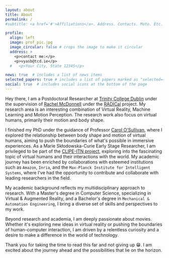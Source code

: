 ```yaml
---
layout: about
title: About
permalink: /
#subtitle: <a href='#'>Affiliations</a>. Address. Contacts. Moto. Etc.

profile:
  align: left
  image: prof_pic.jpg
  image_circular: false # crops the image to make it circular
  address: >
    <p>contact me:</p>
    <p>vyasb@tcd.ie</p>
  #   <p>Your City, State 12345</p>

news: true  # includes a list of news items
selected_papers: true # includes a list of papers marked as "selected={true}"
social: true  # includes social icons at the bottom of the page
---
```

Hey there, I am a Postdoctoral Researcher at [Trinity College Dublin](https://www.tcd.ie/) under the supervision of [Rachel McDonnell](https://www.scss.tcd.ie/rachel.mcdonnell/) under the [RADICal](https://www.scss.tcd.ie/Rachel.McDonnell/Radical.html) project. My research area is an interesting combination of Virtual Reality, Machine Learning and Motion Perception. The research work also focus on virtual humans, primarily their motion and body shape. 

I finished my PhD under the guidance of Professor [Carol O'Sullivan](https://www.tcd.ie/research/profiles/?profile=osullica), where I explored the relationship between body shape and motion of virtual humans, aiming to push the boundaries of what's possible in immersive experiences. As a Marie Skłodowska-Curie Early Stage Researcher, I am privileged to be part of the [CLIPE-ITN project](https://www.clipe-itn.eu/), exploring into the fascinating topic of virtual humans and their interactions with the world. My academic journey has been enriched by collaborations with esteemed institutions such as `Amazon`, `Inria`, and the `Max-Planck Institute for Intelligent Systems`, where I've had the opportunity to contribute and collaborate with leading researchers in the field.

My academic background reflects my multidisciplinary approach to research. With a Master's degree in Computer Science, specializing in Virtual & Augmented Reality, and a Bachelor's degree in `Mechanical & Automation Engineering`, I bring a diverse set of skills and perspectives to my work.

Beyond research and academia, I am deeply passionate about movies. Whether it's exploring new ideas in virtual reality or pushing the boundaries of human-computer interaction, I am driven by a relentless curiosity and a desire to make a difference in the world of technology.

Thank you for taking the time to read this far and not giving up 😁. I am excited about the journey ahead and the possibilities that lie on the horizon.

<!-- Put your address / P.O. box / other info right below your picture. You can also disable any these elements by editing `profile` property of the YAML header of your `_pages/about.md`. Edit `_bibliography/papers.bib` and Jekyll will render your [publications page](/al-folio/publications/) automatically. -->

<!-- Link to your social media connections, too. This theme is set up to use [Font Awesome icons](http://fortawesome.github.io/Font-Awesome/) and [Academicons](https://jpswalsh.github.io/academicons/), like the ones below. Add your Facebook, Twitter, LinkedIn, Google Scholar, or just disable all of them. -->

